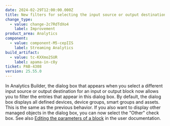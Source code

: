 ```yaml
---
date: 2024-02-29T12:00:00.000Z
title: New filters for selecting the input source or output destination
change_type:
  - value: change-2c7RdTdXo4
    label: Improvement
product_area: Analytics
component:
  - value: component-M5-cepIIS
    label: Streaming Analytics
build_artifact:
  - value: tc-KXXmo2SUR
    label: apama-in-c8y
ticket: PAB-4308
version: 25.55.0
---
```

In Analytics Builder, the dialog box that appears when you select a different input source or output destination for an input or output block now allows you to filter the entries that appear in this dialog box. By default, the dialog box displays all defined devices, device groups, smart groups and assets. This is the same as the previous behavior. If you also want to display other managed objects in the dialog box, you can now select the "Other" check box.
See also [Editing the parameters of a block](https://cumulocity.com/docs/streaming-analytics/analytics-builder/#editing-the-parameters-of-a-block) in the user documentation.
